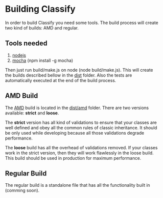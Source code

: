 # Building Classify #

In order to build Classify you need some tools.
The build process will create two kind of builds: AMD and regular.

## Tools needed ##

1. [nodejs](http://nodejs.org)
2. [mocha](http://visionmedia.github.com/mocha/) (npm install -g mocha)

Then just run build/make.js on node (node build/make.js).
This will create the builds described bellow in the [dist](https://github.com/TrinityJS/Classify/tree/master/dist) folder.
Also the tests are automatically executed at the end of the build process.

## AMD Build ##

The [AMD](https://github.com/amdjs/amdjs-api/wiki/AMD) build is located in the [dist/amd](https://github.com/TrinityJS/Classify/tree/master/dist/amd) folder.
There are two versions available: __strict__ and __loose__.

The __strict__ version has all kind of validations to ensure that your classes are well defined and obey all the common rules of classic inheritance.
It should be only used while developing because all those validations degrade performance.

The __loose__ build has all the overhead of validations removed. If your classes work in the strict version, then they will work flawlessly in the loose build. This build should be used in production for maximum performance.

## Regular Build ##

The regular build is a standalone file that has all the functionality built in (comming soon).
